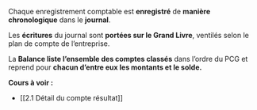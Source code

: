 Chaque enregistrement comptable est **enregistré** de **manière chronologique** dans le **journal**.

Les **écritures** du journal sont **portées sur le Grand Livre**, ventilés selon le plan de compte de l’entreprise.

La **Balance liste l’ensemble des comptes classés** dans l’ordre du PCG et reprend pour **chacun d’entre eux les montants et le solde.**

 


**Cours à voir :**
- [[2.1 Détail du compte résultat]]